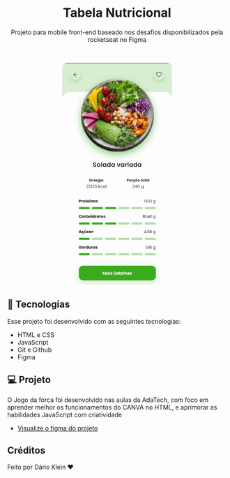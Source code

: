 <h1 align="center"> Tabela Nutricional </h1>

<p align="center">
Projeto para mobile front-end baseado nos desafios disponibilizados pela rocketseat no Figma<br/>
</p>

<br>

<p align="center">
  <img alt="projeto DevLinks" src=".github/principal.png" width="50%" style="border-radius: 10px">
</p>

## 🚀 Tecnologias

Esse projeto foi desenvolvido com as seguintes tecnologias:

- HTML e CSS
- JavaScript
- Git e Github
- Figma

## 💻 Projeto

O Jogo da forca foi desenvolvido nas aulas da AdaTech, com foco em aprender melhor os funcionamentos do CANVA no HTML, e aprimorar as habilidades JavaScript com criatividade

- [Visualize o figma do projeto](https://www.figma.com/community/file/1281253271689247675/tabela-nutricional-desafio-36)

## Créditos

Feito por Dário Klein ♥ 
